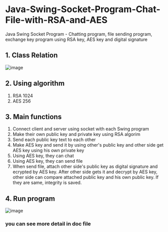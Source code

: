 # Java-Swing-Socket-Program-Chat-File-with-RSA-and-AES

Java Swing Socket Program - Chatting program, file sending program, exchange key program using RSA key, AES key and digital signature

## 1.	Class Relation

![image](https://user-images.githubusercontent.com/71916223/162585231-e64aab0c-6b32-4671-a85e-d72011e8e6b1.png)

## 2. Using algorithm 
1. RSA 1024
2. AES 256

## 3. Main functions
1. Connect client and server using socket with each Swing program
2. Make their own public key and private key using RSA algorim
3. Send each public key text to each other 
4. Make AES key and send it by using other's public key and other side get AES key using his own private key
5. Using AES key, they can chat
6. Using AES key, they can send file
7. When send file, attach other side's public key as digital signature and ecrypted by AES key. After other side gets it and decrypt by AES key, other side can compare attached public key and his own public key. If they are same, integrity is saved.

## 4. Run program
![image](https://user-images.githubusercontent.com/71916223/162585522-c77f244d-fa96-4db6-8bd7-b21b62ca7340.png)


### you can see more detail in doc file
